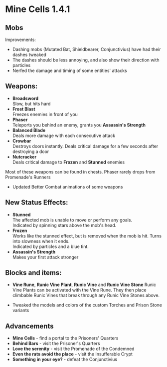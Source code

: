 # Mine Cells 1.4.1

## Mobs

Improvements:

- Dashing mobs (Mutated Bat, Shieldbearer, Conjunctivius) have had their dashes tweaked
- The dashes should be less annoying, and also show their direction with particles
- Nerfed the damage and timing of some entities' attacks

## Weapons:

- **Broadsword**  
  Slow, but hits hard
- **Frost Blast**  
  Freezes enemies in front of you
- **Phaser**  
  Teleports you behind an enemy, grants you **Assassin's Strength**
- **Balanced Blade**   
  Deals more damage with each consecutive attack
- **Crowbar**  
  Destroys doors instantly. Deals critical damage for a few seconds after destroying a door
- **Nutcracker**  
  Deals critical damage to **Frozen** and **Stunned** enemies 

Most of these weapons can be found in chests. Phaser rarely drops from Promenade's Runners

- Updated Better Combat animations of some weapons

## New Status Effects:

- **Stunned**  
  The affected mob is unable to move or perform any goals.  
  Indicated by spinning stars above the mob's head.
- **Frozen**  
  Works like the stunned effect, but is removed when the mob is hit. Turns into slowness when it ends.  
  Indicated by particles and a blue tint.
- **Assassin's Strength**  
  Makes your first attack stronger

## Blocks and items:

- **Vine Rune**, **Runic Vine Plant**, **Runic Vine** and **Runic Vine Stone**
  Runic Vine Plants can be activated with the Vine Rune. They then place climbable Runic Vines that break through any Runic Vine Stones above.

- Tweaked the models and colors of the custom Torches and Prison Stone variants

## Advancements

- **Mine Cells** - find a portal to the Prisoners' Quarters
- **Behind Bars** - visit the Prisoner's Quarters
- **Love the serenity** - visit the Promenade of the Condemned
- **Even the rats avoid the place** - visit the Insufferable Crypt
- **Something in your eye?** - defeat the Conjunctivius
